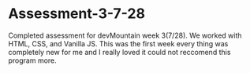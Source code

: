 # Assessment-3-7-28
Completed assessment for devMountain week 3(7/28). We worked with HTML, CSS, and Vanilla JS. This was the first week every thing was completely new for me and I really loved it could not reccomend this program more.

